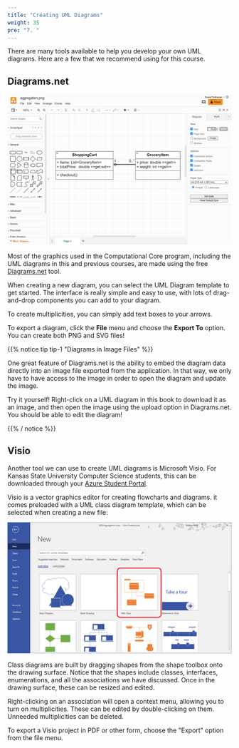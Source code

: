```yaml
---
title: "Creating UML Diagrams"
weight: 35
pre: "7. "
---
```


There are many tools available to help you develop your own UML diagrams. Here are a few that we recommend using for this course.

## Diagrams.net

![Diagrams.net Interface](/images/5/diagrams.net.png)

Most of the graphics used in the Computational Core program, including the UML diagrams in this and previous courses, are made using the free [Diagrams.net](https://www.diagrams.net/) tool. 

When creating a new diagram, you can select the UML Diagram template to get started. The interface is really simple and easy to use, with lots of drag-and-drop components you can add to your diagram. 

To create multiplicities, you can simply add text boxes to your arrows. 

To export a diagram, click the **File** menu and choose the **Export To** option. You can create both PNG and SVG files!

{{% notice tip tip-1 "Diagrams in Image Files" %}}

One great feature of Diagrams.net is the ability to embed the diagram data directly into an image file exported from the application. In that way, we only have to have access to the image in order to open the diagram and update the image. 

Try it yourself! Right-click on a UML diagram in this book to download it as an image, and then open the image using the upload option in Diagrams.net. You should be able to edit the diagram!

{{% / notice %}}

## Visio

Another tool we can use to create UML diagrams is Microsoft Visio.  For Kansas State University Computer Science students, this can be downloaded through your [Azure Student Portal](https://support.cs.ksu.edu/CISDocs/wiki/FAQ#MSDNAA).

Visio is a vector graphics editor for creating flowcharts and diagrams.  it comes preloaded with a UML class diagram template, which can be selected when creating a new file:

![Visio Template](/images/5/visio.png)

Class diagrams are built by dragging shapes from the shape toolbox onto the drawing surface. Notice that the shapes include classes, interfaces, enumerations, and all the associations we have discussed. Once in the drawing surface, these can be resized and edited.

Right-clicking on an association will open a context menu, allowing you to turn on multiplicities.  These can be edited by double-clicking on them.  Unneeded multiplicities can be deleted. 

To export a Visio project in PDF or other form, choose the "Export" option from the file menu.
